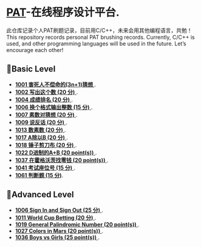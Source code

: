 # [PAT](https://www.patest.cn/)-在线程序设计平台.

此仓库记录个人PAT刷题记录，目前用C/C++，未来会用其他编程语言，共勉！
This repository records personal PAT brushing records. Currently, C/C++ is used, and other programming languages will be used in the future. Let’s encourage each other!

## 🚩Basic Level
-  [**1001 害死人不偿命的(3n+1)猜想** ](https://github.com/kt4ngw/PAT/blob/main/B/1001%20%E5%AE%B3%E6%AD%BB%E4%BA%BA%E4%B8%8D%E5%81%BF%E5%91%BD%E7%9A%84(3n%2B1)%E7%8C%9C%E6%83%B3%20(15%20%E5%88%86).md).
-  [**1002 写出这个数 (20 分)** ](https://github.com/kt4ngw/PAT/blob/main/B/1002%20%E5%86%99%E5%87%BA%E8%BF%99%E4%B8%AA%E6%95%B0%20(20%20%E5%88%86).md).
-  [**1004 成绩排名 (20 分)** ](https://github.com/kt4ngw/PAT/blob/main/B/1004%20%E6%88%90%E7%BB%A9%E6%8E%92%E5%90%8D%20(20%20%E5%88%86).md).
-  [**1006 换个格式输出整数 (15 分)** ](https://github.com/kt4ngw/PAT/blob/main/B/1006%20%E6%8D%A2%E4%B8%AA%E6%A0%BC%E5%BC%8F%E8%BE%93%E5%87%BA%E6%95%B4%E6%95%B0%20(15%20%E5%88%86).md).
-  [**1007 素数对猜想 (20 分)** ](https://github.com/kt4ngw/PAT/blob/main/B/1007%20%E7%B4%A0%E6%95%B0%E5%AF%B9%E7%8C%9C%E6%83%B3%20(20%20%E5%88%86).md).
-  [**1009 说反话 (20 分)** ](https://github.com/kt4ngw/PAT/blob/main/B/1009%20%E8%AF%B4%E5%8F%8D%E8%AF%9D%20(20%20%E5%88%86).md).
-  [**1013 数素数 (20 分)** ](https://github.com/kt4ngw/PAT-/blob/main/B/1013%20%E6%95%B0%E7%B4%A0%E6%95%B0%20(20%20%E5%88%86).md).
-  [**1017 A除以B (20 分)** ](https://github.com/kt4ngw/PAT/blob/main/B/1017%20A%E9%99%A4%E4%BB%A5B%20(20%20%E5%88%86).md).
-  [**1018 锤子剪刀布 (20 分)** ](https://github.com/kt4ngw/PAT/blob/main/B/1018%20%E9%94%A4%E5%AD%90%E5%89%AA%E5%88%80%E5%B8%83%20(20%20%E5%88%86).md).
-  [**1022 D进制的A+B (20 point(s))** ](https://github.com/kt4ngw/PAT/blob/main/B/1022%20D%E8%BF%9B%E5%88%B6%E7%9A%84A%2BB%20(20%20point(s)).md).
-  [**1037 在霍格沃茨找零钱 (20 point(s))** ](https://github.com/kt4ngw/PAT/blob/main/B/1037%20%E5%9C%A8%E9%9C%8D%E6%A0%BC%E6%B2%83%E8%8C%A8%E6%89%BE%E9%9B%B6%E9%92%B1%20(20%20point(s)).md).
-  [**1041 考试座位号 (15 分)** ](https://github.com/kt4ngw/PAT/blob/main/B/1041%20%E8%80%83%E8%AF%95%E5%BA%A7%E4%BD%8D%E5%8F%B7%20(15%20%E5%88%86).md).
-  [**1061 判断题 (15 分)**](https://github.com/kt4ngw/PAT/blob/main/B/1061%20%E5%88%A4%E6%96%AD%E9%A2%98%20(15%20%E5%88%86).md).

## 🚩Advanced Level

-  [**1006 Sign In and Sign Out (25 分)** ](https://github.com/kt4ngw/PAT/blob/main/A/1006%20Sign%20In%20and%20Sign%20Out%20(25%20%E5%88%86).md).
-  [**1011 World Cup Betting (20 分)** ](https://github.com/kt4ngw/PAT/blob/main/A/1011%20World%20Cup%20Betting%20(20%20%E5%88%86).md).
-  [**1019 General Palindromic Number (20 point(s))** ](https://github.com/kt4ngw/PAT/blob/main/A/1019%20General%20Palindromic%20Number%20(20%20point(s)).md).
-  [**1027 Colors in Mars (20 point(s))** ](https://github.com/kt4ngw/PAT/blob/main/A/1027%20Colors%20in%20Mars%20(20%20point(s)).md).
-  [**1036 Boys vs Girls (25 point(s))** ](https://github.com/kt4ngw/PAT/blob/main/A/1036%20Boys%20vs%20Girls%20(25%20point(s)).md).
